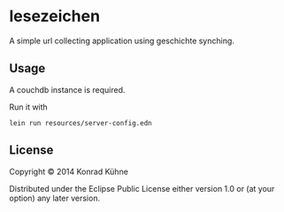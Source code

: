 # lesezeichen

A simple url collecting application using geschichte synching.

## Usage

A couchdb instance is required.

Run it with
```
lein run resources/server-config.edn
```

## License

Copyright © 2014 Konrad Kühne

Distributed under the Eclipse Public License either version 1.0 or (at
your option) any later version.
